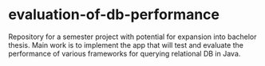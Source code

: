 # evaluation-of-db-performance
Repository for a semester project with potential for expansion into bachelor thesis. Main work is to implement the app that will test and evaluate the performance of various frameworks for querying relational DB in Java.
